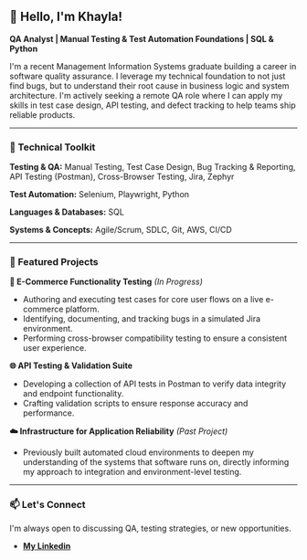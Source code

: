 ## 👋 Hello, I'm **Khayla**!  



**QA Analyst | Manual Testing & Test Automation Foundations | SQL & Python**

I'm a recent Management Information Systems graduate building a career in software quality assurance. I leverage my technical foundation to not just find bugs, but to understand their root cause in business logic and system architecture. I'm actively seeking a remote QA role where I can apply my skills in test case design, API testing, and defect tracking to help teams ship reliable products.

---

### 🧰 Technical Toolkit

**Testing & QA:** Manual Testing, Test Case Design, Bug Tracking & Reporting, API Testing (Postman), Cross-Browser Testing, Jira, Zephyr

**Test Automation:** Selenium, Playwright, Python

**Languages & Databases:** SQL

**Systems & Concepts:** Agile/Scrum, SDLC, Git, AWS, CI/CD

---

### 🔬 Featured Projects

**🛒 E-Commerce Functionality Testing** *(In Progress)*
*   Authoring and executing test cases for core user flows on a live e-commerce platform.
*   Identifying, documenting, and tracking bugs in a simulated Jira environment.
*   Performing cross-browser compatibility testing to ensure a consistent user experience.

**🌐 API Testing & Validation Suite**
*   Developing a collection of API tests in Postman to verify data integrity and endpoint functionality.
*   Crafting validation scripts to ensure response accuracy and performance.

**☁️ Infrastructure for Application Reliability** *(Past Project)*
*   Previously built automated cloud environments to deepen my understanding of the systems that software runs on, directly informing my approach to integration and environment-level testing.

---


### 📫 Let's Connect

I'm always open to discussing QA, testing strategies, or new opportunities.

*   [**My Linkedin**](https://www.linkedin.com/in/khayla-canzater/)





